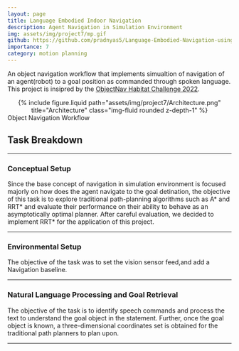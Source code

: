 ```yaml
---
layout: page
title: Language Embodied Indoor Navigation
description: Agent Navigation in Simulation Environment
img: assets/img/project7/mp.gif
github: https://github.com/pradnyas5/Language-Embodied-Navigation-using-Local-and-Global-Planners
importance: 7
category: motion planning
---
```

An object navigation workflow that implements simualtion of navigation of an agent(robot) to a goal position as commanded through spoken language.
This project is insipred by the [ObjectNav Habitat Challenge 2022](https://aihabitat.org/challenge/2022/).

<div class="row">
    <div class="col-sm mt-3 mt-md-0" align=center>
        {% include figure.liquid path="assets/img/project7/Architecture.png" title="Architecture" class="img-fluid rounded z-depth-1" %}
    </div>
</div>
<div class="caption">
   Object Navigation Workflow
</div>

## Task Breakdown
---

### Conceptual Setup


Since the base concept of navigation in simulation environment is focused majorly on how does the agent navigate to the goal detination, the objective of this 
task is to explore traditional path-planning algorithms such as A\* and RRT\* and evaluate their performance on their ability to behave as an asymptotically optimal planner.
After careful evaluation, we decided to implement RRT\* for the application of this project.

---

### Environmental Setup

The objective of the task was to set the vision sensor feed,and add a Navigation baseline.

---
### Natural Language Processing and Goal Retrieval 

The objective of the task is to identify speech commands and process the text to understand the goal object in the
statement. Further, once the goal object is known, a three-dimensional coordinates set is obtained for the traditional path
planners to plan upon. 

---

